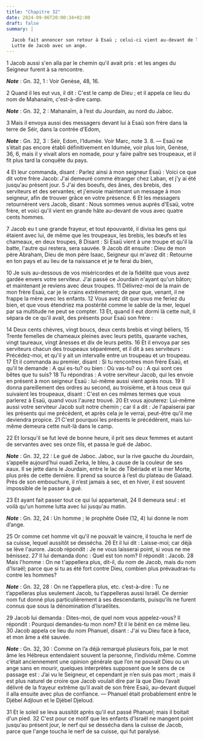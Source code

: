 ```yaml
---
title: "Chapitre 32"
date: 2024-09-06T20:00:34+02:00
draft: false
summary: |
  
  Jacob fait annoncer son retour à Esaü ; celui-ci vient au-devant de lui.
  Lutte de Jacob avec un ange.
---
```



1 Jacob aussi s'en alla par le chemin qu'il avait pris : et les anges du Seigneur furent à sa rencontre.

***Note*** :  Gn. 32, 1 : Voir Genèse, 48, 16.


2 Quand il les eut vus, il dit : C'est le camp de Dieu ; et il appela ce lieu du nom de Mahanaïm, c'est-à-dire camp.

***Note*** :  Gn. 32, 2 : Mahanaïm, à l’est du Jourdain, au nord du Jaboc.

3 Mais il envoya aussi des messagers devant lui à Esaü son frère dans la terre de Séir, dans la contrée d'Edom,

***Note*** :  Gn. 32, 3 : Séir, Edom, l’Idumée. Voir Marc, note 3. 8. ― Esaü ne s’était pas encore établi définitivement en Idumée, voir plus loin, Genèse, 36, 6, mais il y vivait alors en nomade, pour y faire paître ses troupeaux, et il fit plus tard la conquête du pays.


4 Et leur commanda, disant : Parlez ainsi à mon seigneur Esaü : Voici ce que dit votre frère Jacob: J'ai demeuré comme étranger chez Laban, et j'y ai été jusqu'au présent jour. 5 J'ai des boeufs, des ânes, des brebis, des serviteurs et des servantes; et j'envoie maintenant un message à mon seigneur, afin de trouver grâce en votre présence. 6 Et les messagers retournèrent vers Jacob, disant : Nous sommes venus auprès d'Esaü, votre frère, et voici qu'il vient en grande hâte au-devant de vous avec quatre cents hommes.


7 Jacob eu t une grande frayeur, et tout épouvanté, il divisa les gens qui étaient avec lui, de même que les troupeaux, les brebis, les bœufs et les chameaux, en deux troupes, 8 Disant : Si Esaü vient à une troupe et qu'il la batte, l'autre qui restera, sera sauvée. 9 Jacob dit ensuite : Dieu de mon père Abraham, Dieu de mon père Isaac, Seigneur qui m'avez dit : Retourne en ton pays et au lieu de ta naissance et je te ferai du bien,


10 Je suis au-dessous de vos miséricordes et de la fidélité que vous avez gardée envers votre serviteur. J'ai passé ce Jourdain n'ayant qu'un bâton; et maintenant je reviens avec deux troupes. 11 Délivrez-moi de la main de mon frère Esaü, car je le crains extrêmement; de peur que, venant, il ne frappe la mère avec les enfants. 12 Vous avez dit que vous me feriez du bien, et que vous étendriez ma postérité comme le sable de la mer, lequel par sa multitude ne peut se compter. 13 Et, quand il eut dormi là cette nuit, il sépara de ce qu'il avait, des présents pour Esaü son frère :


14 Deux cents chèvres, vingt boucs, deux cents brebis et vingt béliers, 15 Trente femelles de chameaux pleines avec leurs petits, quarante vaches, vingt taureaux, vingt ânesses et dix de leurs petits. 16 Et il envoya par ses serviteurs chacun des troupeaux séparément, et il dit à ses serviteurs : Précédez-moi, et qu'il y ait un intervalle entre un troupeau et un troupeau. 17 Et il commanda au premier, disant : Si tu rencontres mon frère Esaü, et qu'il te demande : A qui es-tu? ou bien : Où vas-tu? ou : A qui sont ces bêtes que tu suis? 18 Tu répondras : A votre serviteur Jacob, qui les envoie en présent à mon seigneur Esaü : lui-même aussi vient après nous. 19 Il donna pareillement des ordres au second, au troisième, et à tous ceux qui suivaient les troupeaux, disant : C'est en ces mêmes termes que vous parlerez à Esaü, quand vous l'aurez trouvé. 20 Et vous ajouterez: Lui-même aussi votre serviteur Jacob suit notre chemin ; car il a dit : Je l'apaiserai par les présents qui me précèdent, et après cela je le
verrai, peut-être qu'il me deviendra propice. 21 C'est pourquoi les présents le précédèrent, mais lui-même demeura cette nuit-là dans le camp.

22 Et lorsqu'il se fut levé de bonne heure, il prit ses deux femmes et autant de servantes avec ses onze fils, et passa le gué de Jaboc.

***Note*** :  Gn. 32, 22 : Le gué de Jaboc. Jaboc, sur la rive gauche du Jourdain, s’appelle aujourd’hui ouadi Zerka, le bleu, à cause de la couleur de ses eaux. Il se jette dans le Jourdain, entre le lac de Tibériade et la mer Morte, plus près de cette dernière. Il prend sa source à l’est du plateau de Galaad. Près de son embouchure, il n’est jamais à sec, et en hiver, il est souvent impossible de le passer à gué.


23 Et ayant fait passer tout ce qui lui appartenait, 24 Il demeura seul : et voilà qu'un homme lutta avec lui jusqu'au matin.

***Note*** :  Gn. 32, 24 : Un homme ; le prophète Osée (12, 4) lui donne le nom d’ange.


25 Or comme cet homme vit qu'il ne pouvait le vaincre, il toucha le nerf de sa cuisse, lequel aussitôt se dessécha. 26 Et il lui dit : Laisse-moi; car déjà se lève l'aurore. Jacob répondit : Je ne vous laisserai point, si vous ne me bénissez. 27 Il lui demanda donc : Quel est ton nom? Il répondit : Jacob. 28 Mais l'homme : On ne t'appellera plus, dit-il, du nom de Jacob, mais du nom d'Israël; parce que si tu as été fort contre Dieu, combien plus prévaudras-tu contre les hommes?

***Note*** :  Gn. 32, 28 : On ne t’appellera plus, etc. c’est-à-dire : Tu ne t’appelleras plus seulement Jacob, tu t’appelleras aussi Israël. Ce dernier nom fut donné plus particulièrement à ses descendants, puisqu’ils ne furent connus que sous la dénomination d’Israélites.

29 Jacob lui demanda : Dites-moi, de quel nom vous appelez-vous? Il répondit : Pourquoi demandes-tu mon nom? Et il le bénit en ce même lieu. 30 Jacob appela ce lieu du nom Phanuel, disant : J'ai vu Dieu face à face, et mon âme a été sauvée.

***Note*** :  Gn. 32, 30 : Comme on l’a déjà remarqué plusieurs fois, par le mot âme les Hébreux entendaient souvent la personne, l’individu même. Comme c’était anciennement une opinion générale que l’on ne pouvait Dieu ou un ange sans en mourir, quelques interprètes supposent que le sens de ce passage est : J’ai vu le Seigneur, et cependant je n’en suis pas mort ; mais il est plus naturel de croire que Jacob voulait dire par là que Dieu l’avait délivré de la frayeur extrême qu’il avait de son frère Esaü, au-devant duquel il alla ensuite avec plus de confiance. ― Phanuel était probablement entre le Djébel Adjloun et le Djébel Djeloud.

31 Et le soleil se leva aussitôt après qu'il eut passé Phanuel; mais il boitait d'un pied. 32 C'est pour ce motif que les enfants d'Israël ne mangent point jusqu'au présent jour, le nerf qui se dessécha dans la cuisse de Jacob, parce que l'ange toucha le nerf de sa cuisse, qui fut paralysé.

